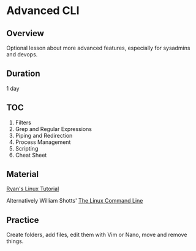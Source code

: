# Advanced CLI

## Overview

Optional lesson about more advanced features, especially for sysadmins and devops.

## Duration

1 day

## TOC

1. Filters
2. Grep and Regular Expressions
3. Piping and Redirection
4. Process Management
5. Scripting
6. Cheat Sheet

## Material

[Ryan's Linux Tutorial](https://ryanstutorials.net/linuxtutorial/)

Alternatively William Shotts' [The Linux Command Line](http://linuxcommand.org/tlcl.php)

## Practice

Create folders, add files, edit them with Vim or Nano, move and remove things.

